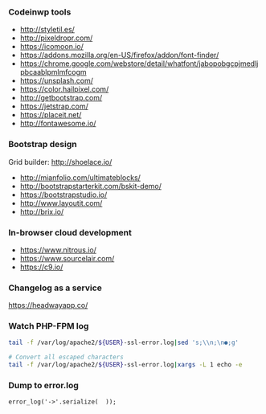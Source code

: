 ### Codeinwp tools

- http://styletil.es/
- http://pixeldropr.com/
- https://icomoon.io/
- https://addons.mozilla.org/en-US/firefox/addon/font-finder/
- https://chrome.google.com/webstore/detail/whatfont/jabopobgcpjmedljpbcaablpmlmfcogm
- https://unsplash.com/
- https://color.hailpixel.com/
- http://getbootstrap.com/
- https://jetstrap.com/
- https://placeit.net/
- http://fontawesome.io/

### Bootstrap design

Grid builder: http://shoelace.io/

- http://mianfolio.com/ultimateblocks/
- http://bootstrapstarterkit.com/bskit-demo/
- https://bootstrapstudio.io/
- http://www.layoutit.com/
- http://brix.io/

### In-browser cloud development

- https://www.nitrous.io/
- https://www.sourcelair.com/
- https://c9.io/

### Changelog as a service

https://headwayapp.co/

### Watch PHP-FPM log

```bash
tail -f /var/log/apache2/${USER}-ssl-error.log|sed 's;\\n;\n●;g'

# Convert all escaped characters
tail -f /var/log/apache2/${USER}-ssl-error.log|xargs -L 1 echo -e
```

### Dump to error.log

`error_log('->'.serialize(  ));`

